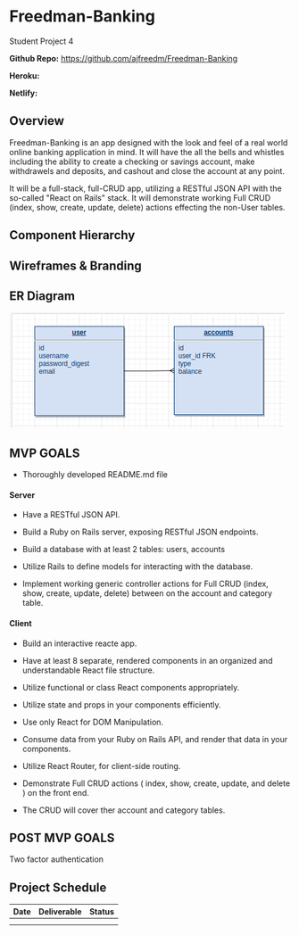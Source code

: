 # Freedman-Banking
Student Project 4


**Github Repo:** https://github.com/ajfreedm/Freedman-Banking

**Heroku:** 

**Netlify:** 

## Overview

Freedman-Banking is an app designed with the look and feel of a real world online banking application in mind. It will have the all the bells and whistles including the ability to create a checking or savings account, make withdrawels and deposits, and cashout and close the account at any point.

 It will be a full-stack, full-CRUD app, utilizing a RESTful JSON API with the so-called "React on Rails" stack. It will demonstrate working Full CRUD (index, show, create, update, delete) actions effecting the non-User tables.

## Component Hierarchy

## Wireframes & Branding

## ER Diagram
![ERD Diagram](/assets/erd_diagram_2.png)


## MVP GOALS
* Thoroughly developed README.md file

#### Server
* Have a RESTful JSON API.

* Build a Ruby on Rails server, exposing RESTful JSON endpoints.

* Build a database with at least 2 tables: users, accounts

* Utilize Rails to define models for interacting with the database.

* Implement working generic controller actions for Full CRUD (index, show, create, update, delete) between on the account and category table.

#### Client 
* Build an interactive reacte app.

* Have at least 8 separate, rendered components in an organized and understandable React file structure.

* Utilize functional or class React components appropriately.

* Utilize state and props in your components efficiently.

* Use only React for DOM Manipulation.

* Consume data from your Ruby on Rails API, and render that data in your components.

* Utilize React Router, for client-side routing.

* Demonstrate Full CRUD actions ( index, show, create, update, and delete ) on the front end.

* The CRUD will cover ther account and category tables.

## POST MVP GOALS
Two factor authentication

## Project Schedule

| Date          | Deliverable   | Status |
| ------------- | ------------- | ------ |
|               |               |        |
|               |               |        |